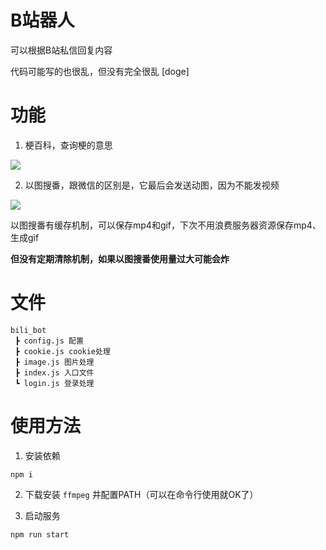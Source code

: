 # B站器人

可以根据B站私信回复内容

代码可能写的也很乱，但没有完全很乱 [doge]

# 功能

1. 梗百科，查询梗的意思

  ![](https://imba97.cn/uploads/2021/05/bili-bot-1.jpg)

2. 以图搜番，跟微信的区别是，它最后会发送动图，因为不能发视频

  ![](https://imba97.cn/uploads/2021/05/bili-bot-2.jpg)

以图搜番有缓存机制，可以保存mp4和gif，下次不用浪费服务器资源保存mp4、生成gif

**但没有定期清除机制，如果以图搜番使用量过大可能会炸**


# 文件

```
bili_bot
 ┣ config.js 配置
 ┣ cookie.js cookie处理
 ┣ image.js 图片处理
 ┣ index.js 入口文件
 ┗ login.js 登录处理
```

# 使用方法

1. 安装依赖

```shell
npm i
```

2. 下载安装 `ffmpeg` 并配置PATH（可以在命令行使用就OK了）

3. 启动服务

```shell
npm run start
```